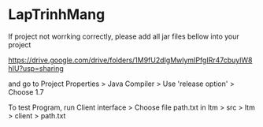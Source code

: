# LapTrinhMang
If project not worrking correctly, please add all jar files bellow into your project

https://drive.google.com/drive/folders/1M9fU2dIgMwlymIPfgIRr47cbuylW8hIU?usp=sharing

and go to Project Properties > Java Compiler > Use 'release option' > Choose 1.7

To test Program, run Client interface > Choose file path.txt in ltm > src > ltm > client > path.txt
